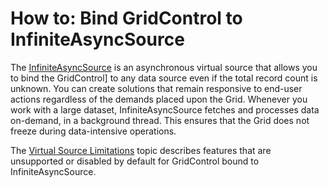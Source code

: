 # How to: Bind GridControl to InfiniteAsyncSource

<p>The <a href="https://docs.devexpress.com/Win10Apps/400312/controls/data-grid/asynchronous-virtual-source">InfiniteAsyncSource</a> is an asynchronous virtual source that allows you to bind the GridControl] to any data source even if the total record count is unknown. You can create solutions that remain responsive to end-user actions regardless of the demands placed upon the Grid. Whenever you work with a large dataset, InfiniteAsyncSource fetches and processes data on-demand, in a background thread. This ensures that the Grid does not freeze during data-intensive operations.</p>

<p>The <a href="https://docs.devexpress.com/Win10Apps/400313/controls/data-grid/asynchronous-virtual-source/virtual-source-limitations">Virtual Source Limitations</a> topic describes features that are unsupported or disabled by default for GridControl bound to InfiniteAsyncSource.</p>
